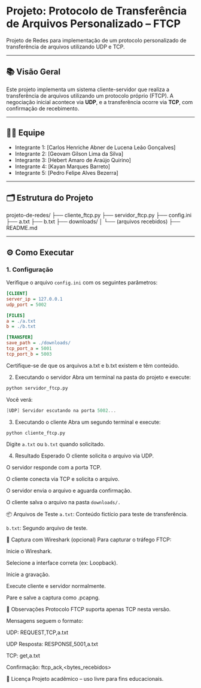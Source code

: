 # Projeto: Protocolo de Transferência de Arquivos Personalizado – FTCP

Projeto de Redes para implementação de um protocolo personalizado de transferência de arquivos utilizando UDP e TCP.

---

## 📚 Visão Geral

Este projeto implementa um sistema cliente-servidor que realiza a transferência de arquivos utilizando um protocolo próprio (FTCP). A negociação inicial acontece via **UDP**, e a transferência ocorre via **TCP**, com confirmação de recebimento.

---

## 👨‍💻 Equipe

- Integrante 1: [Carlos Henriche Abner de Lucena Leão Gonçalves]
- Integrante 2: [Geovam Gilson Lima da Silva]
- Integrante 3: [Hebert Amaro de Araújo Quirino]
- Integrante 4: [Kayan Marques Barreto]
- Integrante 5: [Pedro Felipe Alves Bezerra]

---

## 🗂️ Estrutura do Projeto

projeto-de-redes/ ├── cliente_ftcp.py ├── servidor_ftcp.py ├── config.ini ├── a.txt ├── b.txt ├── downloads/ │ └── (arquivos recebidos) ├── README.md

---

## ⚙️ Como Executar

### 1. Configuração

Verifique o arquivo `config.ini` com os seguintes parâmetros:

```ini
[CLIENT]
server_ip = 127.0.0.1
udp_port = 5002

[FILES]
a = ./a.txt
b = ./b.txt

[TRANSFER]
save_path = ./downloads/
tcp_port_a = 5001
tcp_port_b = 5003
```
Certifique-se de que os arquivos a.txt e b.txt existem e têm conteúdo.

2. Executando o servidor
Abra um terminal na pasta do projeto e execute:

```bash
python servidor_ftcp.py
```
Você verá:

```csharp
[UDP] Servidor escutando na porta 5002...
```
3. Executando o cliente
Abra um segundo terminal e execute:

```bash
python cliente_ftcp.py
```
Digite `a.txt` ou `b.txt` quando solicitado.

4. Resultado Esperado
O cliente solicita o arquivo via UDP.

O servidor responde com a porta TCP.

O cliente conecta via TCP e solicita o arquivo.

O servidor envia o arquivo e aguarda confirmação.

O cliente salva o arquivo na pasta `downloads/.`

📦 Arquivos de Teste
`a.txt`: Conteúdo fictício para teste de transferência.

`b.txt`: Segundo arquivo de teste.

📡 Captura com Wireshark (opcional)
Para capturar o tráfego FTCP:

Inicie o Wireshark.

Selecione a interface correta (ex: Loopback).

Inicie a gravação.

Execute cliente e servidor normalmente.

Pare e salve a captura como .pcapng.

📌 Observações
Protocolo FTCP suporta apenas TCP nesta versão.

Mensagens seguem o formato:

UDP: REQUEST,TCP,a.txt

UDP Resposta: RESPONSE,5001,a.txt

TCP: get,a.txt

Confirmação: ftcp_ack,<bytes_recebidos>


📁 Licença
Projeto acadêmico – uso livre para fins educacionais.
